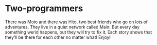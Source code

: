 # Two-programmers

<head>
  <meta charset= "UTF-8">
  <link rel="stylesheet" type="text/css" href="style.css">
  </head>

<p> There was Moto and there was Hito, two best friends who go on lots of adventures. They live in a quiet network called Main. But every day something werid happens, but they will try to fix it. Each story shows that they'll be there for each other no matter what! Enjoy!</p>


